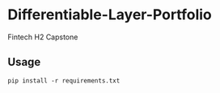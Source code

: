 # Differentiable-Layer-Portfolio
Fintech H2 Capstone

## Usage
```
pip install -r requirements.txt
```
